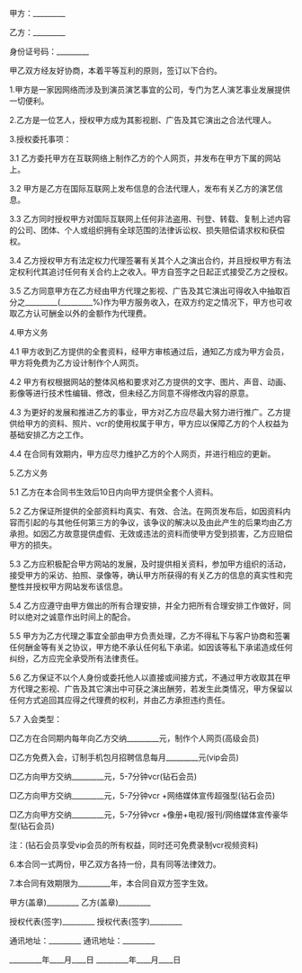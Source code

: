 
 


甲方：_________


乙方：_________


身份证号码：_________


甲乙双方经友好协商，本着平等互利的原则，签订以下合约。


1.甲方是一家因网络而涉及到演员演艺事宜的公司，专门为艺人演艺事业发展提供一切便利。


2.乙方是一位艺人，授权甲方成为其影视剧、广告及其它演出之合法代理人。


3.授权委托事项：


3.1 乙方委托甲方在互联网络上制作乙方的个人网页，并发布在甲方下属的网站上。


3.2 甲方是乙方在国际互联网上发布信息的合法代理人，发布有关乙方的演艺信息。


3.3 乙方同时授权甲方对国际互联网上任何非法盗用、刊登、转载、复制上述内容的公司、团体、个人或组织拥有全球范围的法律诉讼权、损失赔偿请求权和获偿权。


3.4 乙方授权甲方有法定权力代理签署有关其个人之演出合约，并且授权甲方有法定权利代其追讨任何有关合约上之收入。甲方自签字之日起正式接受乙方之授权。


3.5 乙方同意甲方在乙方经由甲方代理之影视、广告及其它演出可得收入中抽取百分之_________(_________%)作为甲方服务收入，在双方约定之情况下，甲方也可收取乙方认可酬金以外的金额作为代理费。


4.甲方义务


4.1 甲方收到乙方提供的全套资料，经甲方审核通过后，通知乙方成为甲方会员，甲方将免费为乙方设计制作个人网页。


4.2 甲方有权根据网站的整体风格和要求对乙方提供的文字、图片、声音、动画、影像等进行技术性编辑、修改，但未经乙方同意不得修改内容的原意。


4.3 为更好的发展和推进乙方的事业，甲方对乙方应尽最大努力进行推广。乙方提供给甲方的资料、照片、vcr的使用权属于甲方，甲方应以保障乙方的个人权益为基础安排乙方之工作。


4.4 在合同有效期内，甲方应尽力维护乙方的个人网页，并进行相应的更新。


5.乙方义务


5.1 乙方在本合同书生效后10日内向甲方提供全套个人资料。


5.2 乙方保证所提供的全部资料均真实、有效、合法。在网页发布后，如因资料内容而引起的与其他任何第三方的争议，该争议的解决以及由此产生的后果均由乙方承担。如因乙方故意提供虚假、无效或违法的资料而使甲方受到损害，乙方应赔偿甲方的损失。


5.3 乙方应积极配合甲方网站的发展，及时提供相关资料，参加甲方组织的活动，接受甲方的采访、拍照、录像等，确认甲方所获得的有关乙方的信息的真实性和完整性并授权甲方网站发布该信息。


5.4 乙方应遵守由甲方做出的所有合理安排，并全力把所有合理安排工作做好，同时以绝对之诚意作出时间上的配合。


5.5 甲方为乙方代理之事宜全部由甲方负责处理，乙方不得私下与客户协商和签署任何酬金等有关之协议，甲方绝不承认任何私下承诺。如因该等私下承诺造成任何纠纷，乙方应完全承受所有法律责任。


5.6 乙方保证不以个人身份或委托他人以直接或间接方式，不通过甲方收取其在甲方代理之影视、广告及其它演出中可获之演出酬劳，若发生此类情况，甲方保留以任何方式追回其应得之代理费的权利，并由乙方承担违约责任。


5.7 入会类型：


□乙方在合同期内每年向乙方交纳_________元，制作个人网页(高级会员)


□乙方免费入会，订制手机包月招聘信息每月_________元(vip会员)


□乙方向甲方交纳_________元，5-7分钟vcr(钻石会员)


□乙方向甲方交纳_________元，5-7分钟vcr +网络媒体宣传超强型(钻石会员)


□乙方向甲方交纳_________元，5-7分钟vcr +像册+电视/报刊/网络媒体宣传豪华型(钻石会员)


注：(钻石会员享受vip会员的所有权益，同时还可免费录制vcr视频资料)


6.本合同一式两份，甲乙双方各持一份，具有同等法律效力。


7.本合同有效期限为_________年，本合同自双方签字生效。


甲方(盖章)_________ 乙方(盖章)_________


授权代表(签字)_________ 授权代表(签字)_________


通讯地址：_________ 通讯地址：_________


_________年____月____日 _________年____月____日
 


 

 
 
 
 
 
  


  
 

  


  


  
 
 
 
 

